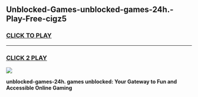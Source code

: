 
## Unblocked-Games-unblocked-games-24h.-Play-Free-cigz5
<h3>
<a href="https://premium76.site?title=unblocked-games-24h.&ref=21A">CLICK TO PLAY</a></h3>
<hr>

<h3>
<a href="https://premium76.site?title=unblocked-games-24h.&ref=21A">CLICK 2 PLAY</a>
  
</h3>

<a href="https://premium76.site?title=unblocked-games-24h.&ref=21A"><img src="https://clearcache.store/games.png"></a>


**unblocked-games-24h. games unblocked: Your Gateway to Fun and Accessible Online Gaming**
